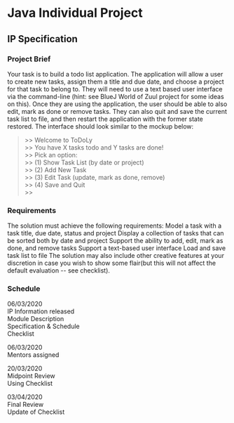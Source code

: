 # Java Individual Project

## IP Specification
### Project Brief
Your task is to build a todo list application. The application will allow a user to create new tasks, assign them a title and due date, and choose a project for that task to belong to. They will need to use a text based user interface via the command-line (hint: see BlueJ World of Zuul project for some ideas on this). Once they are using the application, the user should be able to also edit, mark as done or remove tasks. They can also quit and save the current task list to file, and then restart the application with the former state restored. The interface should look similar to the mockup below:


>\>> Welcome to ToDoLy \
\>> You have X tasks todo and Y tasks are done! \
\>> Pick an option: \
\>> (1) Show Task List (by date or project) \
\>> (2) Add New Task \
\>> (3) Edit Task (update, mark as done, remove) \
\>> (4) Save and Quit \
\>> 


### Requirements
The solution must achieve the following requirements:
Model a task with a task title, due date, status and project
Display a collection of tasks that can be sorted both by date and project
Support the ability to add, edit, mark as done, and remove tasks
Support a text-based user interface
Load and save task list to file
The solution may also include other creative features at your discretion in case you wish to show some flair(but this will not affect the default evaluation -- see checklist).


### Schedule
06/03/2020 \
IP Information released \
Module Description \
Specification & Schedule \
Checklist


06/03/2020 \
Mentors assigned


20/03/2020 \
Midpoint Review \
Using Checklist


03/04/2020 \
Final Review \
Update of Checklist